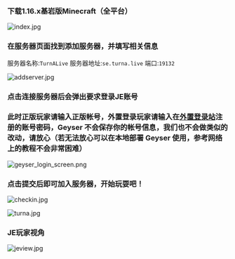 ### 下载1.16.x基岩版Minecraft（全平台）


![index.jpg](https://ddns.xsling.xyz:3561/images/2021/01/01/index.jpg)

### 在服务器页面找到添加服务器，并填写相关信息

服务器名称:`TurnALive`
服务器地址:`se.turna.live`
端口:`19132`

![addserver.jpg](https://ddns.xsling.xyz:3561/images/2021/01/01/addserver.jpg)

### 点击连接服务器后会弹出要求登录JE账号

### 此时正版玩家请输入正版帐号，外置登录玩家请输入在[外置登录站](https://user.turna.live/auth/register)注册的账号密码，Geyser 不会保存你的帐号信息，我们也不会做类似的改动，请放心（若无法放心可以在本地部署 Geyser 使用，参考网络上的教程不会非常困难）

![geyser_login_screen.png](https://ddns.xsling.xyz:3561/images/2021/02/03/geyser_login_screen.png)


### 点击提交后即可加入服务器，开始玩耍吧！

![checkin.jpg](https://ddns.xsling.xyz:3561/images/2021/01/01/checkin.jpg)

![turna.jpg](https://ddns.xsling.xyz:3561/images/2021/01/01/turna.jpg)

###  JE玩家视角
![jeview.jpg](https://ddns.xsling.xyz:3561/images/2021/01/01/jeview.jpg)
